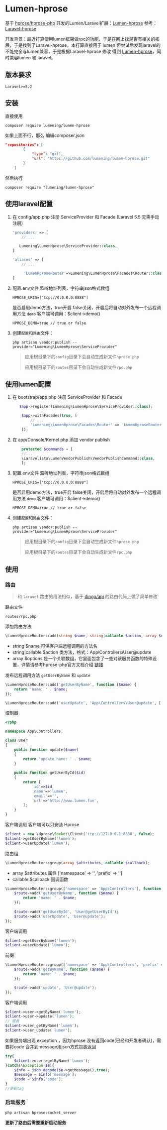# Lumen-hprose

基于 [hprose/hprose-php](https://github.com/hprose/hprose-php/wiki) 开发的Lumen/Laravel扩展：[Lumen-hprose](https://github.com/lumening/lumen-hprose)
参考：[Laravel-hprose](https://github.com/zhuqipeng/laravel-hprose) 

开发背景：最近打算使用lumen框架做rpc的功能，于是在网上找是否有相关的拓展，于是找到了Laravel-hprose，本打算直接用于 lumen 但尝试后发现laravel的不能完全与lumen兼容，于是根据Laravel-hprose 修改 得到 [Lumen-hprose](https://github.com/lumening/lumen-hprose)，同时兼容lumen 和 laravel。

## 版本要求

```
Laravel>=5.2
```

## 安装

直接使用
```shell
composer require lumening/lumen-hprose
```

如果上面不行，那么
编辑composer.json
```json
"repositories": [
        {
            "type": "git",
            "url": "https://github.com/lumening/lumen-hprose.git"
        }
    ]
```
然后执行
```shell
composer require "lumening/lumen-hprose"
```

## 使用**laravel**配置
1. 在 config/app.php 注册 ServiceProvider 和 Facade (Laravel 5.5 无需手动注册)
    ```php
    'providers' => [
        // ...

       Lumening\LumenHprose\ServiceProvider::class,
    ]
    ```
    ```php
    'aliases' => [
        // ...

         'LumenHproseRouter'=>Lumening\LumenHprose\Facades\Router::class,
    ]
    ```
2. 配置.env文件
    监听地址列表，字符串json格式数组
    ```
    HPROSE_URIS=["tcp://0.0.0.0:8888"]
    ```

    是否启用demo方法，true开启 false关闭，开启后将自动对外发布一个远程调用方法 `demo`
    客户端可调用：$client->demo()
    ```
    HPROSE_DEMO=true // true or false
    ```

3. 创建`配置`和`路由`文件：
    ```shell
    php artisan vendor:publish --provider="Lumening\LumenHprose\ServiceProvider"
    ```
    >应用根目录下的`config`目录下会自动生成新文件`hprose.php`
    >
    >应用根目录下的`routes`目录下会自动生成新文件`rpc.php`
    
## 使用**lumen**配置
1. 在 bootstrap/app.php 注册 ServiceProvider 和 Facade
    ```php
       $app->register(Lumening\LumenHprose\ServiceProvider::class);
    ```
    ```php
        $app->withFacades(true, [
            // ...
            'Lumening\LumenHprose\Facades\Router' => 'LumenHproseRouter',
        ]);
    ```
2. 在 app/Console/Kernel.php 添加 vendor publish
    ```php
        protected $commands = [
        //...
        \Laravelista\LumenVendorPublish\VendorPublishCommand::class,
        ];
    ```
3. 配置.env文件
    监听地址列表，字符串json格式数组
    ```
    HPROSE_URIS=["tcp://0.0.0.0:8888"]
    ```

    是否启用demo方法，true开启 false关闭，开启后将自动对外发布一个远程调用方法 `demo`
    客户端可调用：$client->demo()
    ```
    HPROSE_DEMO=true // true or false
    ```

4. 创建`配置`和`路由`文件：
    ```shell
    php artisan vendor:publish --provider="Lumening\LumenHprose\ServiceProvider"
    ```
    >应用根目录下的`config`目录下会自动生成新文件`hprose.php`
    >
    >应用根目录下的`routes`目录下会自动生成新文件`rpc.php`

## 使用

### 路由
>和 `laravel` 路由的用法相似，基于 [dingo/api](https://github.com/dingo/api) 的路由代码上做了简单修改

路由文件
```
routes/rpc.php
```

添加路由方法
```php
\LumenHproseRouter::add(string $name, string|callable $action, array $options = []);
```
- string $name 可供客户端远程调用的方法名
- string|callable $action 类方法，格式：App\Controllers\User@update
- array $options 是一个关联数组，它里面包含了一些对该服务函数的特殊设置，详情请参考hprose-php官方文档介绍 [链接](https://github.com/hprose/hprose-php/wiki/06-Hprose-%E6%9C%8D%E5%8A%A1%E5%99%A8#addfunction-%E6%96%B9%E6%B3%95)

发布远程调用方法 `getUserByName` 和 `update`
```php
\LumenHproseRouter::add('getUserByName', function ($name) {
    return 'name: ' . $name;
});

\LumenHproseRouter::add('userUpdate', 'App\Controllers\User@update', ['model' => \Hprose\ResultMode::Normal]);
```

控制器
```php
<?php

namespace App\Controllers;

class User
{
    public function update($name)
    {
        return 'update name: ' . $name;
    }
    
    public function getUserById($id)
    {
        return [
            'id'=>$id,
            'name'=>'lumen',
            'email'=>'',
            'url'=>'http://www.lumen.fun',
        ];
    }
}
```

客户端调用 客户端可以只安装 Hprose
```php
$client = new \Hprose\Socket\Client('tcp://127.0.0.1:8888', false);
$client->getUserByName('lumen');
$client->userUpdate('lumen');
```

路由组
```php
\LumenHproseRouter::group(array $attributes, callable $callback);
```
- array $attributes 属性 ['namespace' => '', 'prefix' => '']
- callable $callback 回调函数

```php
\LumenHproseRouter::group(['namespace' => 'App\Controllers'], function ($route) {
    $route->add('getUserByName', function ($name) {
        return 'name: ' . $name;
    });
    
    $route->add('getUserById', 'User@getUserById');
    $route->add('userUpdate', 'User@update');
});
```
客户端调用
```php
$client->getUserByName('lumen');
$client->userUpdate('lumen');
```

前缀
```php
\LumenHproseRouter::group(['namespace' => 'App\Controllers', 'prefix' => 'user'], function ($route) {
    $route->add('getByName', function ($name) {
        return 'name: ' . $name;
    });

    $route->add('update', 'User@update');
});
```
客户端调用
```php
$client->user->getByName('lumen');
$client->user->update('lumen');
// 或者
$client->user_getByName('lumen');
$client->user_update('lumen');
```

如果服务端出现 exception ，因为hprose 没有返回code(已经和开发者确认)，需要将code 合并到message用json方式包裹返回
```php
try{
    $client->user->getByName('lumen');
}catch(\Exception $e){
    $info = json_decode($e->getMessage(),true);
    $message = $info['message'];
    $code = $info['code'];
}
//更新tag

```

### 启动服务

```shell
php artisan hprose:socket_server
```
**更新了路由后需要重新启动服务**


